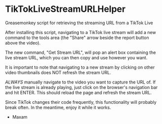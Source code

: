 # TikTokLiveStreamURLHelper
Greasemonkey script for retrieving the streaming URL from a TikTok Live

After installing this script, navigating to a TikTok live stream will add a new command to the 
tools area (the "Share" arrow beside the report button above the video).

The new command, "Get Stream URL", will pop an alert box containing the live stream URL, which you can then
copy and use however you want.

It is important to note that navigating to a new stream by clicking on other video thumbnails
does NOT refresh the stream URL.

*ALWAYS* manually navigate to the video you want to capture the URL of. If the live stream is already playing,
just click on the browser's navigation bar and hit ENTER. This should reload the page and refresh the stream URL.

Since TikTok changes their code frequently, this functionality will probably break often. In the meantime, 
enjoy it while it works.

- Maxam
